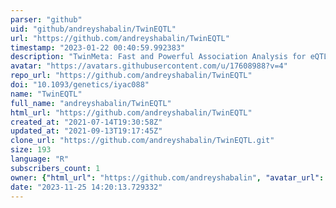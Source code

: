 ```yaml
---
parser: "github"
uid: "github/andreyshabalin/TwinEQTL"
url: "https://github.com/andreyshabalin/TwinEQTL"
timestamp: "2023-01-22 00:40:59.992383"
description: "TwinMeta: Fast and Powerful Association Analysis for eQTL and GWAS in Twin Studies"
avatar: "https://avatars.githubusercontent.com/u/17608988?v=4"
repo_url: "https://github.com/andreyshabalin/TwinEQTL"
doi: "10.1093/genetics/iyac088"
name: "TwinEQTL"
full_name: "andreyshabalin/TwinEQTL"
html_url: "https://github.com/andreyshabalin/TwinEQTL"
created_at: "2021-07-14T19:30:58Z"
updated_at: "2021-09-13T19:17:45Z"
clone_url: "https://github.com/andreyshabalin/TwinEQTL.git"
size: 193
language: "R"
subscribers_count: 1
owner: {"html_url": "https://github.com/andreyshabalin", "avatar_url": "https://avatars.githubusercontent.com/u/17608988?v=4", "login": "andreyshabalin", "type": "User"}
date: "2023-11-25 14:20:13.729332"
---
```

